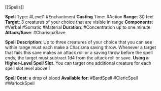 [[Spells]]

**Spell** Type: #Level1 #Enchantment 
**Casting** Time: #Action 
**Range**: 30 feet
**Target**: 3 creatures of your choice that are visible in range
**Components**: #Verbal #Somatic #Material 
**Duration**: #Concentration up to one minute
**Attack/Save**: #CharismaSave 

**Spell Description**: 
	Up to three creatures of your choice that you can see within range must each make a Charisma saving throw. Whenever a target that fails this save makes an attack roll or a saving throw before the spell ends, the target must subtract 1d4 from the attack roll or save.
	**Using a Higher-Level Spell Slot**. You can target one additional creature for each spell slot level above 1.

**Spell Cost**: a drop of blood
**Available for**: #BardSpell #ClericSpell #WarlockSpell 